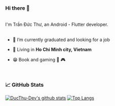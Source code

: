 ### Hi there 👋

<br/>
I'm Trần Đức Thư, an Android - Flutter developer.

<br/>
<br/>

- 🔭 I’m currently graduated and looking for a job
 
- 🗼 Living in **Ho Chi Minh city, Vietnam**
 
- 😁 Book and gaming 📘 🎮

<br/>

### 📈 GitHub Stats

[![DucThu-Dev's github stats](https://github-readme-stats.vercel.app/api?username=DucThu-Dev&show_icons=true&line_height=21&show_icons=true&theme=vue&hide_border=true)](https://github.com/anuraghazra/github-readme-stats)
[![Top Langs](https://github-readme-stats.vercel.app/api/top-langs/?username=DucThu-Dev&show_icons=true&layout=compact&theme=vue&hide_border=true)](https://github.com/anuraghazra/github-readme-stats)
